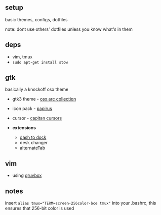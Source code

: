 setup
---

basic themes, configs, dotfiles


note: dont use others' dotfiles unless you know what's in them


deps
---
 - vim, tmux
 - ```sudo apt-get install stow```

gtk
---
basically a knockoff osx theme
 - gtk3 theme - [osx arc collection](https://www.gnome-look.org/p/1167049/)
 - icon pack - [papirus](https://www.gnome-look.org/p/1166289/)
 - cursor - [capitan cursors](https://www.gnome-look.org/p/1148692/)

 - **extensions**
    - [dash to dock](https://extensions.gnome.org/extension/307/dash-to-dock/)
    - desk changer
    - alternateTab


vim
---
 - using [gruvbox](https://github.com/morhetz/gruvbox)

notes
---

insert ```alias tmux="TERM=screen-256color-bce tmux"``` into your .bashrc, this ensures that 256-bit color is used
